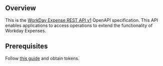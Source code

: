 ## Overview
This is the [WorkDay Expense REST API v1](https://community.workday.com/sites/default/files/file-hosting/restapi/index.html) OpenAPI specification. This API enables applications to access operations to extend the functionality of Workday Expenses.
## Prerequisites

  Follow [this guide](https://credentials.workday.com/docs/authentication/) and obtain tokens.
